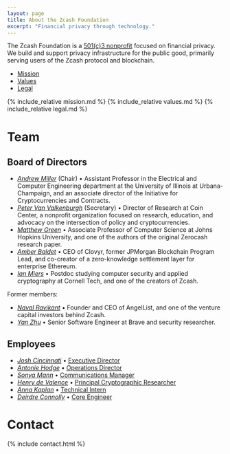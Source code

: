 ```yaml
---
layout: page
title: About the Zcash Foundation
excerpt: "Financial privacy through technology."
---
```


The Zcash Foundation is a [501(c)3 nonprofit](https://www.zfnd.org/about/incorporation-docs/) focused on financial privacy. We build and support privacy infrastructure for the public good, primarily serving users of the Zcash protocol and blockchain.

- [Mission](#mission)
- [Values](#values)
- [Legal](#legal)

{% include_relative mission.md %}
{% include_relative values.md %}
{% include_relative legal.md %}

# Team
## Board of Directors

- [_Andrew Miller_](https://soc1024.com/) (Chair) • Assistant Professor in the Electrical and Computer Engineering department at the University of Illinois at Urbana-Champaign, and an associate director of the Initiative for Cryptocurrencies and Contracts.
- [_Peter Van Valkenburgh_](http://www.petervv.com/) (Secretary) • Director of Research at Coin Center, a nonprofit organization focused on research, education, and advocacy on the intersection of policy and cryptocurrencies.
- [_Matthew Green_](https://isi.jhu.edu/~mgreen/) • Associate Professor of Computer Science at Johns Hopkins University, and one of the authors of the original Zerocash research paper.
- [_Amber Baldet_](http://www.amberbaldet.com/) • CEO of Clovyr, former JPMorgan Blockchain Program Lead, and co-creator of a zero-knowledge settlement layer for enterprise Ethereum.
- [_Ian Miers_](https://cs.jhu.edu/~imiers/) • Postdoc studying computer security and applied cryptography at Cornell Tech, and one of the creators of Zcash.

Former members:

- [_Naval Ravikant_](https://angel.co/naval) • Founder and CEO of AngelList, and one of the venture capital investors behind Zcash.
- [_Yan Zhu_](https://diracdeltas.github.io/) • Senior Software Engineer at Brave and security researcher.

## Employees

- [_Josh Cincinnati_](https://twitter.com/acityinohio) • [Executive Director](https://www.zfnd.org/blog/exec-director-and-roadmap/)
- [_Antonie Hodge_](https://twitter.com/antoniehodge) • [Operations Director](https://www.zfnd.org/blog/welcome-antonie/)
- [_Sonya Mann_](https://twitter.com/sonyaellenmann) • [Communications Manager](https://www.zfnd.org/blog/welcome-sonya/)
- [_Henry de Valence_](https://twitter.com/hdevalence) • [Principal Cryptographic Researcher](https://www.zfnd.org/blog/henry-de-valence/)
- [_Anna Kaplan_](https://twitter.com/kaplannie) • [Technical Intern](https://www.zfnd.org/blog/anna-kaplan-welcome/)
- [_Deirdre Connolly_](https://twitter.com/durumcrustulum) • [Core Engineer](https://www.zfnd.org/blog/welcome-deirdre/)

# Contact

{% include contact.html %}
